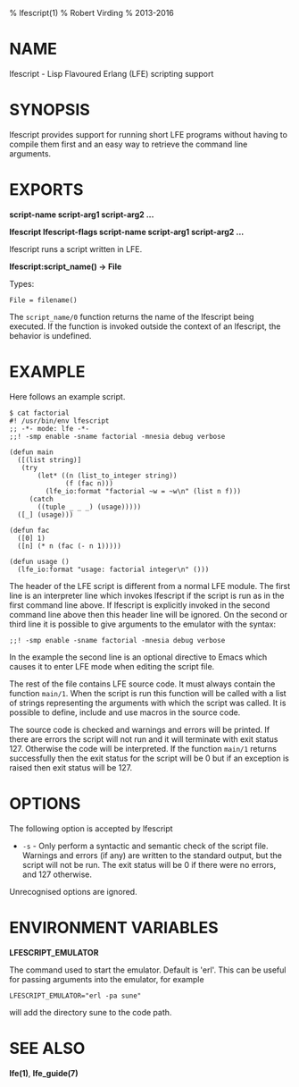 % lfescript(1)
% Robert Virding
% 2013-2016


# NAME

lfescript - Lisp Flavoured Erlang (LFE) scripting support


# SYNOPSIS

lfescript provides support for running short LFE programs
without having to compile them first and an easy way to
retrieve the command line arguments.


# EXPORTS

**script-name script-arg1 script-arg2 ...**

**lfescript lfescript-flags script-name script-arg1 script-arg2 ...**

lfescript runs a script written in LFE.

**lfescript:script_name() -> File**

Types:

```
File = filename()
```

The ``script_name/0`` function returns the name of the lfescript
being executed. If the function is invoked outside the context
of an lfescript, the behavior is undefined.


# EXAMPLE

Here follows an example script.

```
$ cat factorial
#! /usr/bin/env lfescript
;; -*- mode: lfe -*-
;;! -smp enable -sname factorial -mnesia debug verbose

(defun main
  ([(list string)]
   (try
       (let* ((n (list_to_integer string))
              (f (fac n)))
         (lfe_io:format "factorial ~w = ~w\n" (list n f)))
     (catch
       ((tuple _ _ _) (usage)))))
  ([_] (usage)))

(defun fac
  ([0] 1)
  ([n] (* n (fac (- n 1)))))

(defun usage ()
  (lfe_io:format "usage: factorial integer\n" ()))
```

The header of the LFE script is different from a normal LFE
module. The first line is an interpreter line which invokes
lfescript if the script is run as in the first command line
above. If lfescript is explicitly invoked in the second
command line above then this header line will be ignored. On
the second or third line it is possible to give arguments to
the emulator with the syntax:

```
;;! -smp enable -sname factorial -mnesia debug verbose
```

In the example the second line is an optional directive to
Emacs which causes it to enter LFE mode when editing the
script file.

The rest of the file contains LFE source code. It must always contain
the function ``main/1``. When the script is run this function will be
called with a list of strings representing the arguments with which
the script was called. It is possible to define, include and use
macros in the source code.

The source code is checked and warnings and errors will be
printed. If there are errors the script will not run and it
will terminate with exit status 127. Otherwise the code will
be interpreted. If the function ``main/1`` returns successfully
then the exit status for the script will be 0 but if an
exception is raised then exit status will be 127.


# OPTIONS

The following option is accepted by lfescript

* ``-s`` - Only perform a syntactic and semantic check of the script
  file. Warnings and errors (if any) are written to the
  standard output, but the script will not be run. The exit
  status will be 0 if there were no errors, and 127
  otherwise.

Unrecognised options are ignored.


# ENVIRONMENT VARIABLES

**LFESCRIPT_EMULATOR**

The command used to start the emulator. Default is
'erl'. This can be useful for passing arguments into the
emulator, for example

```
LFESCRIPT_EMULATOR="erl -pa sune"
```

will add the directory sune to the code path.


# SEE ALSO

**lfe(1)**, **lfe_guide(7)**
